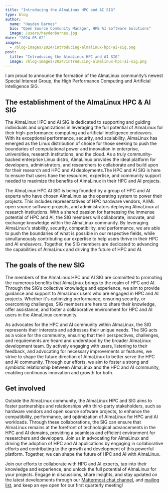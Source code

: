 ```yaml
---
title: "Introducing the AlmaLinux HPC and AI SIG"
type: blog
author:
  name: "Hayden Barnes"
  bio: "Open Source Community Manager, HPE AI Software Solutions"
  image: /users/haydenbarnes.jpg
date: "2024-05-02"
images:
  - /blog-images/2024/introducing-almalinux-hpc-ai-sig.png
post:
  title: "Introducing the AlmaLinux HPC and AI SIG"
  image: /blog-images/2024/introducing-almalinux-hpc-ai-sig.png
---
```


I am proud to announce the formation of the AlmaLinux community’s newest Special Interest Group, the High Performance Computing and Artificial Intelligence SIG.

## The establishment of the AlmaLinux HPC & AI SIG

The AlmaLinux HPC and AI SIG is dedicated to supporting and guiding individuals and organizations in leveraging the full potential of AlmaLinux for their high-performance computing and artificial intelligence endeavors. With its exceptional performance, security, and scalability, AlmaLinux has emerged as the Linux distribution of choice for those seeking to push the boundaries of computational power and innovation in enterprise, universities, research institutions, and the cloud. As a truly community-backed enterprise Linux distro, AlmaLinux provides the ideal platform for developers, administrators, and researchers to collaborate and build upon for their research and HPC and AI deployments.The HPC and AI SIG is here to ensure that users have the resources, expertise, and community support needed to maximize the benefits of AlmaLinux in their HPC and AI projects.

The AlmaLinux HPC AI SIG is being founded by a group of HPC and AI experts who have chosen AlmaLinux as the operating system to power their projects. This includes representatives of HPC hardware vendors, AI/ML open source software projects, and administrators deploying AlmaLinux at research institutions. With a shared passion for harnessing the immense potential of HPC and AI, the SIG members will collaborate, innovate, and exchange knowledge within the AlmaLinux community. By leveraging AlmaLinux's stability, security, compatibility, and performance, we are able to push the boundaries of what is possible in our respective fields, while simultaneously contributing our expertise to help users thrive in their HPC and AI endeavors. Together, the SIG members are dedicated to advancing the capabilities of AlmaLinux and driving the future of HPC and AI.

## The goals of the new SIG

The members of the AlmaLinux HPC and AI SIG are committed to promoting the numerous benefits that AlmaLinux brings to the realm of HPC and AI. Through the SIG’s collective knowledge and experience, we aim to provide guidance and support to AlmaLinux users who are engaged in HPC and AI projects. Whether it's optimizing performance, ensuring security, or overcoming challenges, SIG members are here to share their knowledge, offer assistance, and foster a collaborative environment for HPC and AI users in the AlmaLinux community.

As advocates for the HPC and AI community within AlmaLinux, the SIG represents their interests and addresses their unique needs. The SIG acts as a voice for the community, ensuring that their perspectives, challenges, and requirements are heard and understood by the broader AlmaLinux development team. By actively engaging with users, listening to their feedback, and advocating for necessary improvements or features, we strive to shape the future direction of AlmaLinux to better serve the HPC and AI community. Through our efforts, we aim to foster a strong and symbiotic relationship between AlmaLinux and the HPC and AI community, enabling continuous innovation and growth for both.

## Get involved

Outside the AlmaLinux community, the AlmaLinux HPC and SIG aims to foster partnerships and relationships with third-party stakeholders, such as hardware vendors and open source software projects, to enhance the compatibility, performance, and optimization of AlmaLinux for HPC and AI workloads. Through these collaborations, the SIG can ensure that AlmaLinux remains at the forefront of technological advancements in the HPC and AI domains, providing a seamless and efficient environment for researchers and developers. Join us in advocating for AlmaLinux and driving the adoption of HPC and AI applications by engaging in collaborative efforts and contributing to the growth and development of this powerful platform. Together, we can shape the future of HPC and AI with AlmaLinux.

Join our efforts to collaborate with HPC and AI experts, tap into their knowledge and experience, and unlock the full potential of AlmaLinux for your projects. Engage in discussions, share insights, and stay updated on the latest developments through our [Mattermost chat channel](https://chat.almalinux.org/almalinux/channels/sighpc--ai), and [mailing list](https://lists.almalinux.org/mailman3/lists/hpc-ai-sig.lists.almalinux.org/), and keep an eye open for our first quarterly meeting!
